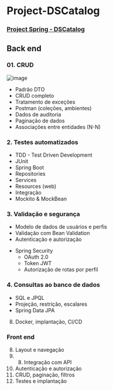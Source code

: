 # Project-DSCatalog



### [Project Spring - DSCatalog](http://https://project-ds-catalog.vercel.app)

 ## Back end


### 01. CRUD

![image](https://github.com/Kel2203/Project-DSCatalog/assets/78867830/49f028fc-0493-43a1-a35c-51f9fd6384ce)

 - Padrão DTO
 - CRUD completo
 - Tratamento de exceções
 - Postman (coleções, ambientes)
 - Dados de auditoria
 - Paginação de dados
 - Associações entre entidades (N-N)

### 2. Testes automatizados

 - TDD - Test Driven Development
 - JUnit
 - Spring Boot
 - Repositories
 - Services
 - Resources (web)
 - Integração
 - Mockito & MockBean


### 3. Validação e segurança
 - Modelo de dados de usuários e perfis
 - Validação com Bean Validation
 - Autenticação e autorização
+ Spring Security
    * OAuth 2.0
    * Token JWT
    * Autorização de rotas por perfil

### 4. Consultas ao banco de dados
 - SQL e JPQL
 - Projeção, restrição, escalares
 - Spring Data JPA

8. Docker, implantação, CI/CD

   
  ### Front end
8. Layout e navegação
9. 08. Integração com API
09. Autenticação e autorização
10. CRUD, paginação, filtros
11. Testes e implantação


